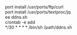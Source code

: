 port install /usr/ports/ftp/curl  
port install /usr/ports/textproc/jq  
ee ddns.sh  
crontab -e add  
*/30 * * * * /bin/sh /path/ddns.sh
